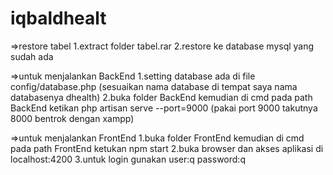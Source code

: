 # iqbaldhealt

=>restore tabel
1.extract folder tabel.rar
2.restore ke database mysql yang sudah ada

=>untuk menjalankan BackEnd
1.setting database ada di file config/database.php (sesuaikan nama database di tempat saya nama databasenya dhealth)
2.buka folder BackEnd kemudian di cmd pada path BackEnd ketikan php artisan serve --port=9000 (pakai port 9000 takutnya 8000 bentrok dengan xampp)

=>untuk menjalankan FrontEnd
1.buka folder FrontEnd kemudian di cmd pada path FrontEnd ketukan npm start
2.buka browser dan akses aplikasi di localhost:4200
3.untuk login gunakan user:q password:q


